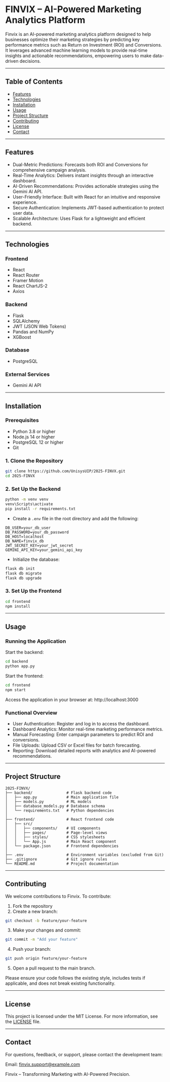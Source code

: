 # FINVIX – AI-Powered Marketing Analytics Platform

Finvix is an AI-powered marketing analytics platform designed to help businesses optimize their marketing strategies by predicting key performance metrics such as Return on Investment (ROI) and Conversions. It leverages advanced machine learning models to provide real-time insights and actionable recommendations, empowering users to make data-driven decisions.

---

## Table of Contents

- [Features](#features)
- [Technologies](#technologies)
- [Installation](#installation)
- [Usage](#usage)
- [Project Structure](#project-structure)
- [Contributing](#contributing)
- [License](#license)
- [Contact](#contact)

---

## Features

- Dual-Metric Predictions: Forecasts both ROI and Conversions for comprehensive campaign analysis.
- Real-Time Analytics: Delivers instant insights through an interactive dashboard.
- AI-Driven Recommendations: Provides actionable strategies using the Gemini AI API.
- User-Friendly Interface: Built with React for an intuitive and responsive experience.
- Secure Authentication: Implements JWT-based authentication to protect user data.
- Scalable Architecture: Uses Flask for a lightweight and efficient backend.

---

## Technologies

### Frontend

- React
- React Router
- Framer Motion
- React ChartJS-2
- Axios

### Backend

- Flask
- SQLAlchemy
- JWT (JSON Web Tokens)
- Pandas and NumPy
- XGBoost

### Database

- PostgreSQL

### External Services

- Gemini AI API

---

## Installation

### Prerequisites

- Python 3.8 or higher
- Node.js 14 or higher
- PostgreSQL 12 or higher
- Git

### 1. Clone the Repository

```bash
git clone https://github.com/UnisysUIP/2025-FINVX.git
cd 2025-FINVX
```

### 2. Set Up the Backend

```bash
python -m venv venv
venv\Scripts\activate
pip install -r requirements.txt
```

- Create a `.env` file in the root directory and add the following:

```env
DB_USER=your_db_user
DB_PASSWORD=your_db_password
DB_HOST=localhost
DB_NAME=finvix_db
JWT_SECRET_KEY=your_jwt_secret
GEMINI_API_KEY=your_gemini_api_key
```

- Initialize the database:

```bash
flask db init
flask db migrate
flask db upgrade
```

### 3. Set Up the Frontend

```bash
cd frontend
npm install
```

---

## Usage

### Running the Application

Start the backend:

```bash
cd backend
python app.py
```

Start the frontend:

```bash
cd frontend
npm start
```

Access the application in your browser at: http://localhost:3000

### Functional Overview

- User Authentication: Register and log in to access the dashboard.
- Dashboard Analytics: Monitor real-time marketing performance metrics.
- Manual Forecasting: Enter campaign parameters to predict ROI and conversions.
- File Uploads: Upload CSV or Excel files for batch forecasting.
- Reporting: Download detailed reports with analytics and AI-powered recommendations.

---

## Project Structure

```
2025-FINVX/
├── backend/               # Flask backend code
│   ├── app.py             # Main application file
│   ├── models.py          # ML models
│   ├── database_models.py # Database schema
│   └── requirements.txt   # Python dependencies
│
├── frontend/              # React frontend code
│   ├── src/
│   │   ├── components/    # UI components
│   │   ├── pages/         # Page-level views
│   │   ├── styles/        # CSS stylesheets
│   │   └── App.js         # Main React component
│   └── package.json       # Frontend dependencies
│
├── .env                   # Environment variables (excluded from Git)
├── .gitignore             # Git ignore rules
└── README.md              # Project documentation
```

---

## Contributing

We welcome contributions to Finvix. To contribute:

1. Fork the repository
2. Create a new branch:

```bash
git checkout -b feature/your-feature
```

3. Make your changes and commit:

```bash
git commit -m "Add your feature"
```

4. Push your branch:

```bash
git push origin feature/your-feature
```

5. Open a pull request to the main branch.

Please ensure your code follows the existing style, includes tests if applicable, and does not break existing functionality.

---

## License

This project is licensed under the MIT License. For more information, see the [LICENSE](LICENSE) file.

---

## Contact

For questions, feedback, or support, please contact the development team:

Email: finvix.support@example.com

Finvix – Transforming Marketing with AI-Powered Precision.
